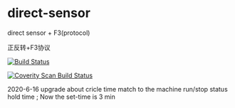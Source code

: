 # direct-sensor
direct sensor + F3(protocol)

   正反转+F3协议 


[![Build Status](https://travis-ci.com/loodao/helloworld.svg?branch=master)](https://travis-ci.com/loodao/helloworld)

<a href="https://scan.coverity.com/projects/soway-code-direct-sensor">
  <img alt="Coverity Scan Build Status"
       src="https://scan.coverity.com/projects/20845/badge.svg"/>
</a>


2020-6-16 upgrade  about cricle time match to the machine run/stop status hold time ; Now the set-time is 3 min 
